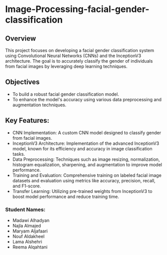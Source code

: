 # Image-Processing-facial-gender-classification
## Overview
This project focuses on developing a facial gender classification system using Convolutional Neural Networks (CNNs) and the InceptionV3 architecture. The goal is to accurately classify the gender of individuals from facial images by leveraging deep learning techniques.
## Objectives
- To build a robust facial gender classification model.
- To enhance the model's accuracy using various data preprocessing and augmentation techniques.
## Key Features:
- CNN Implementation: A custom CNN model designed to classify gender from facial images.
- InceptionV3 Architecture: Implementation of the advanced InceptionV3 model, known for its efficiency and accuracy in image classification tasks.
- Data Preprocessing: Techniques such as image resizing, normalization, histogram equalization, sharpening, and augmentation to improve model performance.
- Training and Evaluation: Comprehensive training on labeled facial image datasets and evaluation using metrics like accuracy, precision, recall, and F1-score.
- Transfer Learning: Utilizing pre-trained weights from InceptionV3 to boost model performance and reduce training time.
### Student Names:
  - Madawi Alhadyan 
  - Najla Almajed 
  - Maryam Aljafaari 
  - Nouf Aldakheel
  - Lama Alshehri 
  - Reema Alqahtani 
